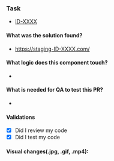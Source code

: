 ### Task

- [ID-XXXX](https://jira-link.com/ID-XXXX)

#### What was the solution found?

- https://staging-ID-XXXX.com/

#### What logic does this component touch?

-

#### What is needed for QA to test this PR?

-

#### Validations

- [x] Did I review my code
- [x] Did I test my code

#### Visual changes(.jpg, .gif, .mp4):
